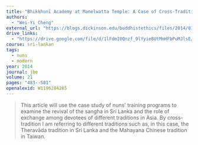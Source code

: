 ```yaml
---
title: "Bhikkhunī Academy at Manelwatta Temple: A Case of Cross-Tradition Exchange"
authors:
  - "Wei-Yi Cheng"
external_url: "https://blogs.dickinson.edu/buddhistethics/files/2014/01/Cheng-Bhikkhuni-final.pdf"
drive_links:
  - "https://drive.google.com/file/d/1lFdmI0Qnzf_9lYyieBUtMmHFbPuMJlsE/view?usp=drivesdk"
course: sri-lankan
tags:
  - nuns
  - modern
year: 2014
journal: jbe
volume: 21
pages: "483--501"
openalexid: W1196284285
---
```


> This article will use the case study of  nuns' training programs to examine the revival of the  sangha in Sri Lanka and the role of  exchange among devotees of different  traditions in Asia.
> By cross-tradition I am referring to different  traditions such as, in this case, the Theravāda tradition in Sri Lanka and the Mahayana Chinese tradition in Taiwan.

